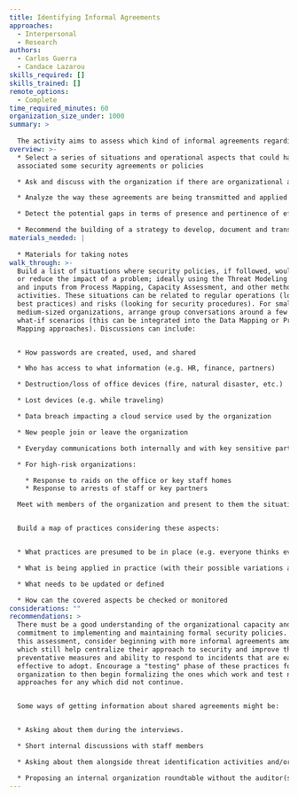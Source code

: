 ```yaml
---
title: Identifying Informal Agreements
approaches:
  - Interpersonal
  - Research
authors:
  - Carlos Guerra
  - Candace Lazarou
skills_required: []
skills_trained: []
remote_options:
  - Complete
time_required_minutes: 60
organization_size_under: 1000
summary: >
  
  The activity aims to assess which kind of informal agreements regarding best practices and security directives are formulated, accessed, implemented and/or enforced across the organization
overview: >-
  * Select a series of situations and operational aspects that could have
  associated some security agreements or policies

  * Ask and discuss with the organization if there are organizational agreements regarding the situations and aspects presented

  * Analyze the way these agreements are being transmitted and applied in practice

  * Detect the potential gaps in terms of presence and pertinence of effective agreements

  * Recommend the building of a strategy to develop, document and transmit as needed new or updated security agreements and/or policies
materials_needed: |
  
  * Materials for taking notes
walk_through: >-
  Build a list of situations where security policies, if followed, would prevent
  or reduce the impact of a problem; ideally using the Threat Modeling exercise
  and inputs from Process Mapping, Capacity Assessment, and other methods and
  activities. These situations can be related to regular operations (looking for
  best practices) and risks (looking for security procedures). For small and
  medium-sized organizations, arrange group conversations around a few specific
  what-if scenarios (this can be integrated into the Data Mapping or Process
  Mapping approaches). Discussions can include:


  * How passwords are created, used, and shared

  * Who has access to what information (e.g. HR, finance, partners)

  * Destruction/loss of office devices (fire, natural disaster, etc.)

  * Lost devices (e.g. while traveling)

  * Data breach impacting a cloud service used by the organization

  * New people join or leave the organization

  * Everyday communications both internally and with key sensitive partners like sources, at-risk beneficiaries, and funders if applicable

  * For high-risk organizations:

    * Response to raids on the office or key staff homes
    * Response to arrests of staff or key partners

  Meet with members of the organization and present to them the situations on the previous list, asking if there are some codes or agreements regarding security aspects of the situations presented, take notes of the responses and possible differences between the criteria or knowledge of the agreements. This could be explained by the lack of documentation and formal ways to transmit the agreements


  Build a map of practices considering these aspects:


  * What practices are presumed to be in place (e.g. everyone thinks everyone else is using unique passwords)

  * What is being applied in practice (with their possible variations among staff members)

  * What needs to be updated or defined

  * How can the covered aspects be checked or monitored
considerations: ""
recommendations: >
  There must be a good understanding of the organizational capacity and
  commitment to implementing and maintaining formal security policies. Based on
  this assessment, consider beginning with more informal agreements among staff
  which still help centralize their approach to security and improve their
  preventative measures and ability to respond to incidents that are easy and
  effective to adopt. Encourage a "testing" phase of these practices for the
  organization to then begin formalizing the ones which work and test new
  approaches for any which did not continue.


  Some ways of getting information about shared agreements might be:


  * Asking about them during the interviews.

  * Short internal discussions with staff members

  * Asking about them alongside threat identification activities and/or process mapping

  * Proposing an internal organization roundtable without the auditor(s) and share the outcomes.
---
```

